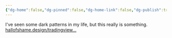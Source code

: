 ```yaml
---
{"dg-home":false,"dg-pinned":false,"dg-home-link":false,"dg-publish":true,"tags":["dgblip"],"disabled rules":["yaml-title","yaml-title-alias","file-name-heading"],"title":"philipp on mastodon @ 2024-07-19","created-date":"2024-07-19T10:13:22","id":112812621970554670,"updated-date":"2025-05-02T08:50:44","dg-path":"blips/112812621970554672.md","permalink":"/blips/112812621970554672/","dgPassFrontmatter":true}
---
```



I've seen some dark patterns in my life, but this really is something. [hallofshame.design/tradingview…](https://hallofshame.design/tradingview-emotional-subscription-cancellation/)



